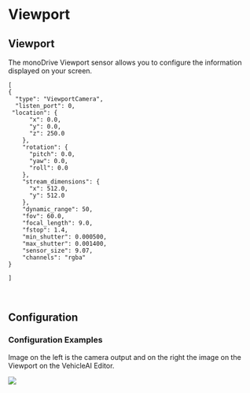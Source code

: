 # Viewport

## Viewport
The monoDrive Viewport sensor allows you to configure the information displayed on your screen.

```
[
{
  "type": "ViewportCamera",
  "listen_port": 0,
 "location": {
      "x": 0.0,
      "y": 0.0,
      "z": 250.0
    },
    "rotation": {
      "pitch": 0.0,
      "yaw": 0.0,
      "roll": 0.0
    },
    "stream_dimensions": {
      "x": 512.0,
      "y": 512.0
    },
    "dynamic_range": 50,
    "fov": 60.0,
    "focal_length": 9.0,
    "fstop": 1.4,
    "min_shutter": 0.000500,
    "max_shutter": 0.001400,
    "sensor_size": 9.07,
    "channels": "rgba"
}

]
```
<p>&nbsp;</p>


## Configuration

### Configuration Examples  

Image on the left is the camera output and on the right the image on the Viewport on the VehicleAI Editor.

<p class="img_container">
<img class="wide_img" src="https://github.com/monoDriveIO/documentation/raw/master/WikiPhotos/LV_client/sensors/configuration/viewport/comparison_camera_viewport.png" />
</p>
<p>&nbsp;</p>
